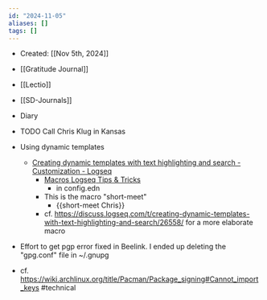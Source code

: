 ```yaml
---
id: "2024-11-05"
aliases: []
tags: []
---
```


- Created: [[Nov 5th, 2024]]
- [[Gratitude Journal]]
- [[Lectio]]
- [[SD-Journals]]
- Diary
- TODO Call Chris Klug in Kansas
- Using dynamic templates
  - [Creating dynamic templates with text highlighting and search - Customization - Logseq](https://discuss.logseq.com/t/creating-dynamic-templates-with-text-highlighting-and-search/26558)
    - [Macros Logseq Tips & Tricks](https://unofficial-logseq-docs.gitbook.io/unofficial-logseq-docs/intermediate-to-advance-features/macros)
      - in config.edn
    - This is the macro "short-meet"
      - {{short-meet Chris}}
    - cf. <https://discuss.logseq.com/t/creating-dynamic-templates-with-text-highlighting-and-search/26558/> for a more elaborate macro

- Effort to get pgp error fixed in Beelink. I ended up deleting the "gpg.conf" file in ~/.gnupg
- cf. https://wiki.archlinux.org/title/Pacman/Package_signing#Cannot_import_keys #technical

